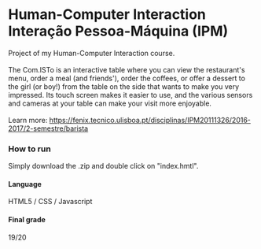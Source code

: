 # Human-Computer Interaction <br> Interação Pessoa-Máquina (IPM)
Project of my Human-Computer Interaction course. <br><br>
The Com.ISTo is an interactive table where you can view the restaurant's menu, order a meal (and friends'), order the coffees, or offer a dessert to the girl (or boy!) from the table on the side that wants to make you very impressed. Its touch screen makes it easier to use, and the various sensors and cameras at your table can make your visit more enjoyable. <br><br>
Learn more: https://fenix.tecnico.ulisboa.pt/disciplinas/IPM20111326/2016-2017/2-semestre/barista

### How to run
Simply download the .zip and double click on "index.hmtl".

#### Language
HTML5 / CSS / Javascript

#### Final grade
19/20
